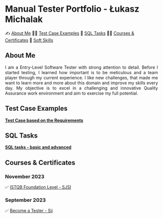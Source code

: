 # Manual Tester Portfolio - Łukasz Michalak

✍️ [About Me](#aboutme) 👨‍💻 [Test Case Examples](#testcases) 🔎  [SQL Tasks](#sql) 🧑‍🎓 [Courses & Certificates](#courses) 🤝 [Soft Skills](#softskills)

## <a name="aboutme"> About Me</a> 
<p align="justify"> I am a Entry-Level Software Tester with strong attention to detail. Before I started testing, I learned how important is to be meticulous and a team player through my current experience. I like new challenges, that made me want to learn more and more about this domain and improve my skills every day. My objective is to excel in a challenging and innovative Quality Assurance work environment and aim to exercise my full potential.

## <a name="testcases">Test Case Examples</a>

<a href="https://drive.google.com/drive/folders/1f5Nh8jP_6OOcJXhy6liRlQ1YQZpmCEZb?usp=sharing"><b>Test Case based on the Requirements</b></a>

## <a name="sql">SQL Tasks</a> 

[**SQL tasks - basic and advanced**](https://github.com/michalaklukasz/sql-tasks/tree/main)

## <a name="courses">Courses & Certificates</a>

### November 2023

✅ <a href="CTFL3-2023-21461-SJSI_PL_Lukasz_Michalak.pdf" target="_blank">ISTQB Foundation Level - SJSI </a>

### September 2023

✅ <a href="" target="_blank">Become a Tester - Sii </a>
